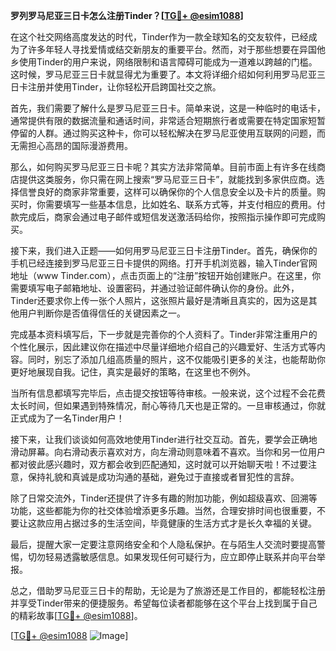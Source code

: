 **罗列罗马尼亚三日卡怎么注册Tinder？[[TG💪+ @esim1088](https://t.me/s/esim1088)]**

在这个社交网络高度发达的时代，Tinder作为一款全球知名的交友软件，已经成为了许多年轻人寻找爱情或结交新朋友的重要平台。然而，对于那些想要在异国他乡使用Tinder的用户来说，网络限制和语言障碍可能成为一道难以跨越的门槛。这时候，罗马尼亚三日卡就显得尤为重要了。本文将详细介绍如何利用罗马尼亚三日卡注册并使用Tinder，让你轻松开启跨国社交之旅。

首先，我们需要了解什么是罗马尼亚三日卡。简单来说，这是一种临时的电话卡，通常提供有限的数据流量和通话时间，非常适合短期旅行者或需要在特定国家短暂停留的人群。通过购买这种卡，你可以轻松解决在罗马尼亚使用互联网的问题，而无需担心高昂的国际漫游费用。

那么，如何购买罗马尼亚三日卡呢？其实方法非常简单。目前市面上有许多在线商店提供这类服务，你只需在网上搜索“罗马尼亚三日卡”，就能找到多家供应商。选择信誉良好的商家非常重要，这样可以确保你的个人信息安全以及卡片的质量。购买时，你需要填写一些基本信息，比如姓名、联系方式等，并支付相应的费用。付款完成后，商家会通过电子邮件或短信发送激活码给你，按照指示操作即可完成购买。

接下来，我们进入正题——如何用罗马尼亚三日卡注册Tinder。首先，确保你的手机已经连接到罗马尼亚三日卡提供的网络。打开手机浏览器，输入Tinder官网地址（www Tinder.com），点击页面上的“注册”按钮开始创建账户。在这里，你需要填写电子邮箱地址、设置密码，并通过验证邮件确认你的身份。此外，Tinder还要求你上传一张个人照片，这张照片最好是清晰且真实的，因为这是其他用户判断你是否值得信任的关键因素之一。

完成基本资料填写后，下一步就是完善你的个人资料了。Tinder非常注重用户的个性化展示，因此建议你在描述中尽量详细地介绍自己的兴趣爱好、生活方式等内容。同时，别忘了添加几组高质量的照片，这不仅能吸引更多的关注，也能帮助你更好地展现自我。记住，真实是最好的策略，在这里也不例外。

当所有信息都填写完毕后，点击提交按钮等待审核。一般来说，这个过程不会花费太长时间，但如果遇到特殊情况，耐心等待几天也是正常的。一旦审核通过，你就正式成为了一名Tinder用户！

接下来，让我们谈谈如何高效地使用Tinder进行社交互动。首先，要学会正确地滑动屏幕。向右滑动表示喜欢对方，向左滑动则意味着不喜欢。当你和另一位用户都对彼此感兴趣时，双方都会收到匹配通知，这时就可以开始聊天啦！不过要注意，保持礼貌和真诚是成功沟通的基础，避免过于直接或者冒犯性的言辞。

除了日常交流外，Tinder还提供了许多有趣的附加功能，例如超级喜欢、回溯等功能，这些都能为你的社交体验增添更多乐趣。当然，合理安排时间也很重要，不要让这款应用占据过多的生活空间，毕竟健康的生活方式才是长久幸福的关键。

最后，提醒大家一定要注意网络安全和个人隐私保护。在与陌生人交流时要提高警惕，切勿轻易透露敏感信息。如果发现任何可疑行为，应立即停止联系并向平台举报。

总之，借助罗马尼亚三日卡的帮助，无论是为了旅游还是工作目的，都能轻松注册并享受Tinder带来的便捷服务。希望每位读者都能够在这个平台上找到属于自己的精彩故事[[TG💪+ @esim1088](https://t.me/s/esim1088)]。

[[TG💪+ @esim1088](https://t.me/s/esim1088) ![Image](https://i.postimg.cc/4NQfJmqS/Snipaste-2025-05-13-00-14-12.png)]